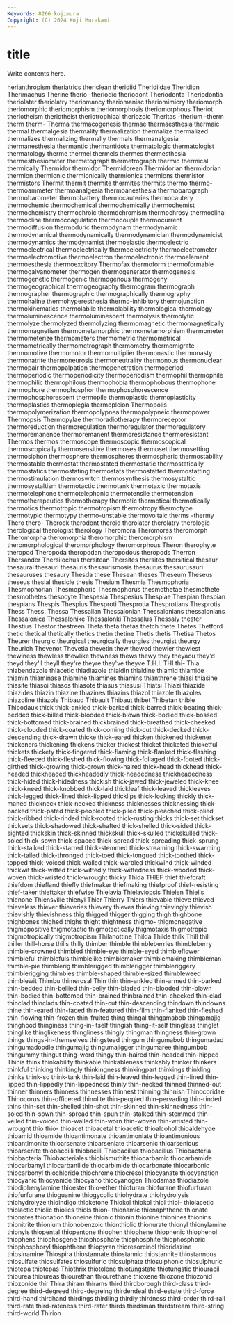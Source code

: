 ```yaml
---
Keywords: 8266 kojimura
Copyright: (C) 2024 Koji Murakami
---
```


# title

Write contents here.



herianthropism theriatrics
thericlean theridiid Theridiidae Theridion Therimachus Therine therio- theriodic theriodont Theriodonta
Theriodontia theriolater theriolatry theriomancy theriomaniac theriomimicry theriomorph theriomorphic theriomorphism theriomorphosis
theriomorphous Theriot theriotheism theriotheist theriotrophical theriozoic Theritas -therium -therm therm
therm- Therma thermacogenesis thermae thermaesthesia thermaic thermal thermalgesia thermality thermalization
thermalize thermalized thermalizes thermalizing thermally thermals thermanalgesia thermanesthesia thermantic thermantidote
thermatologic thermatologist thermatology therme thermel thermels thermes thermesthesia thermesthesiometer thermetograph
thermetrograph thermic thermical thermically Thermidor thermidor Thermidorean Thermidorian thermidorian thermion
thermionic thermionically thermionics thermions thermistor thermistors Thermit thermit thermite thermites
thermits thermo thermo- thermoammeter thermoanalgesia thermoanesthesia thermobarograph thermobarometer thermobattery thermocauteries
thermocautery thermochemic thermochemical thermochemically thermochemist thermochemistry thermochroic thermochromism thermochrosy thermoclinal
thermocline thermocoagulation thermocouple thermocurrent thermodiffusion thermoduric thermodynam thermodynamic thermodynamical thermodynamically
thermodynamician thermodynamicist thermodynamics thermodynamist thermoelastic thermoelectric thermoelectrical thermoelectrically thermoelectricity thermoelectrometer
thermoelectromotive thermoelectron thermoelectronic thermoelement thermoesthesia thermoexcitory Thermofax thermoform thermoformable thermogalvanometer
thermogen thermogenerator thermogenesis thermogenetic thermogenic thermogenous thermogeny thermogeographical thermogeography thermogram
thermograph thermographer thermographic thermographically thermography thermohaline thermohyperesthesia thermo-inhibitory thermojunction thermokinematics
thermolabile thermolability thermological thermology thermoluminescence thermoluminescent thermolysis thermolytic thermolyze thermolyzed
thermolyzing thermomagnetic thermomagnetically thermomagnetism thermometamorphic thermometamorphism thermometer thermometerize thermometers thermometric
thermometrical thermometrically thermometrograph thermometry thermomigrate thermomotive thermomotor thermomultiplier thermonastic thermonasty
thermonatrite thermoneurosis thermoneutrality thermonous thermonuclear thermopair thermopalpation thermopenetration thermoperiod thermoperiodic
thermoperiodicity thermoperiodism thermophil thermophile thermophilic thermophilous thermophobia thermophobous thermophone thermophore
thermophosphor thermophosphorescence thermophosphorescent thermopile thermoplastic thermoplasticity thermoplastics thermoplegia thermopleion Thermopolis
thermopolymerization thermopolypnea thermopolypneic thermopower Thermopsis Thermopylae thermoradiotherapy thermoreceptor thermoreduction thermoregulation
thermoregulator thermoregulatory thermoremanence thermoremanent thermoresistance thermoresistant Thermos thermos thermoscope thermoscopic
thermoscopical thermoscopically thermosensitive thermoses thermoset thermosetting thermosiphon thermosphere thermospheres thermospheric
thermostability thermostable thermostat thermostated thermostatic thermostatically thermostatics thermostating thermostats thermostatted
thermostatting thermostimulation thermoswitch thermosynthesis thermosystaltic thermosystaltism thermotactic thermotank thermotaxic thermotaxis
thermotelephone thermotelephonic thermotensile thermotension thermotherapeutics thermotherapy thermotic thermotical thermotically thermotics
thermotropic thermotropism thermotropy thermotype thermotypic thermotypy thermo-unstable thermovoltaic therms -thermy
Thero thero- Therock therodont theroid therolater therolatry therologic therological therologist
therology Theromora Theromores theromorph Theromorpha theromorphia theromorphic theromorphism theromorphological theromorphology
theromorphous Theron therophyte theropod Theropoda theropodan theropodous theropods Therron Thersander
Thersilochus thersitean Thersites thersites thersitical thesaur thesaural thesauri thesauris thesaurismosis
thesaurus thesaurusauri thesauruses thesaury Thesda these Thesean theses Theseum Theseus
theseus thesial thesicle thesis Thesium Thesmia Thesmophoria Thesmophorian Thesmophoric Thesmophorus
thesmothetae thesmothete thesmothetes thesocyte Thespesia Thespesius Thespiae Thespian thespian thespians
Thespis Thespius Thesproti Thesprotia Thesprotians Thesprotis Thess Thess. Thessa Thessalian
Thessalonian Thessalonians thessalonians Thessalonica Thessalonike Thessalonki Thessalus Thessaly thester Thestius
Thestor thestreen Theta theta thetas thetch thete Thetes Thetford thetic
thetical thetically thetics thetin thetine Thetis thetis Thetisa Thetos Theurer
theurgic theurgical theurgically theurgies theurgist theurgy Theurich Thevenot Thevetia thevetin
thew thewed thewier thewiest thewiness thewless thewlike thewness thews thewy
they theyaou they'd theyd they'll theyll they're theyre they've theyve
T.H.I. THI thi- Thia thiabendazole thiacetic thiadiazole thialdin thialdine thiamid
thiamide thiamin thiaminase thiamine thiamines thiamins thianthrene thiasi thiasine thiasite
thiasoi thiasos thiasote thiasus thiasusi Thiatsi Thiazi thiazide thiazides thiazin
thiazine thiazines thiazins thiazol thiazole thiazoles thiazoline thiazols Thibaud Thibault
Thibaut thibet Thibetan thible Thibodaux thick thick-ankled thick-barked thick-barred thick-beating
thick-bedded thick-billed thick-blooded thick-blown thick-bodied thick-bossed thick-bottomed thick-brained thickbrained thick-breathed
thick-cheeked thick-clouded thick-coated thick-coming thick-cut thick-decked thick-descending thick-drawn thicke thick-eared
thicken thickened thickener thickeners thickening thickens thicker thickest thicket thicketed
thicketful thickets thickety thick-fingered thick-flaming thick-flanked thick-flashing thick-fleeced thick-fleshed thick-flowing
thick-foliaged thick-footed thick-girthed thick-growing thick-grown thick-haired thick-head thickhead thick-headed thickheaded
thickheadedly thick-headedness thickheadedness thick-hided thick-hidedness thickish thick-jawed thick-jeweled thick-knee thick-kneed
thick-knobbed thick-laid thickleaf thick-leaved thickleaves thick-legged thick-lined thick-lipped thicklips thick-looking
thickly thick-maned thickneck thick-necked thickness thicknesses thicknessing thick-packed thick-pated thick-peopled
thick-piled thick-pleached thick-plied thick-ribbed thick-rinded thick-rooted thick-rusting thicks thick-set thickset
thicksets thick-shadowed thick-shafted thick-shelled thick-sided thick-sighted thickskin thick-skinned thickskull thick-skulled
thickskulled thick-soled thick-sown thick-spaced thick-spread thick-spreading thick-sprung thick-stalked thick-starred thick-stemmed
thick-streaming thick-swarming thick-tailed thick-thronged thick-toed thick-tongued thick-toothed thick-topped thick-voiced thick-walled
thick-warbled thickwind thick-winded thickwit thick-witted thick-wittedly thick-wittedness thick-wooded thick-woven thick-wristed
thick-wrought thicky Thida THIEF thief thiefcraft thiefdom thiefland thiefly thiefmaker
thiefmaking thiefproof thief-resisting thief-taker thieftaker thiefwise Thielavia Thielaviopsis Thielen Thiells
thienone Thiensville thienyl Thier Thierry Thiers thievable thieve thieved thieveless
thiever thieveries thievery thieves thieving thievingly thievish thievishly thievishness thig
thigged thigger thigging thigh thighbone thighbones thighed thighs thight thightness
thigmo- thigmonegative thigmopositive thigmotactic thigmotactically thigmotaxis thigmotropic thigmotropically thigmotropism Thilanottine
Thilda Thilde thilk Thill thill thiller thill-horse thills thilly thimber
thimble thimbleberries thimbleberry thimble-crowned thimbled thimble-eye thimble-eyed thimbleflower thimbleful thimblefuls
thimblelike thimblemaker thimblemaking thimbleman thimble-pie thimblerig thimblerigged thimblerigger thimbleriggery thimblerigging
thimbles thimble-shaped thimble-sized thimbleweed thimblewit Thimbu thimerosal Thin thin thin-ankled
thin-armed thin-barked thin-bedded thin-bellied thin-belly thin-bladed thin-blooded thin-blown thin-bodied thin-bottomed
thin-brained thinbrained thin-cheeked thin-clad thinclad thinclads thin-coated thin-cut thin-descending thindown
thindowns thine thin-eared thin-faced thin-featured thin-film thin-flanked thin-fleshed thin-flowing thin-frozen
thin-fruited thing thingal thingamabob thingamajig thinghood thinginess thing-in-itself thingish thing-it-self
thingless thinglet thinglike thinglikeness thingliness thingly thingman thingness thin-grown things
things-in-themselves thingstead thingum thingumabob thingumadad thingumadoodle thingumajig thingumajigger thingumaree thingumbob
thingummy thingut thing-word thingy thin-haired thin-headed thin-hipped Thinia think thinkability
thinkable thinkableness thinkably thinker thinkers thinkful thinking thinkingly thinkingness thinkingpart
thinkings thinkling thinks think-so think-tank thin-laid thin-leaved thin-legged thin-lined thin-lipped
thin-lippedly thin-lippedness thinly thin-necked thinned thinned-out thinner thinners thinness thinnesses
thinnest thinning thinnish Thinocoridae Thinocorus thin-officered thinolite thin-peopled thin-pervading thin-rinded
thins thin-set thin-shelled thin-shot thin-skinned thin-skinnedness thin-soled thin-sown thin-spread thin-spun
thin-stalked thin-stemmed thin-veiled thin-voiced thin-walled thin-worn thin-woven thin-wristed thin-wrought thio
thio- thioacet thioacetal thioacetic thioalcohol thioaldehyde thioamid thioamide thioantimonate thioantimoniate
thioantimonious thioantimonite thioarsenate thioarseniate thioarsenic thioarsenious thioarsenite thiobaccilli thiobacilli Thiobacillus
thiobacillus Thiobacteria thiobacteria Thiobacteriales thiobismuthite thiocarbamic thiocarbamide thiocarbamyl thiocarbanilide thiocarbimide
thiocarbonate thiocarbonic thiocarbonyl thiochloride thiochrome thiocresol thiocyanate thiocyanation thiocyanic thiocyanide
thiocyano thiocyanogen Thiodamas thiodiazole thiodiphenylamine thioester thio-ether thiofuran thiofurane thiofurfuran
thiofurfurane thioguanine thiogycolic thiohydrate thiohydrolysis thiohydrolyze thioindigo thioketone Thiokol thiokol
thiol thiol- thiolacetic thiolactic thiolic thiolics thiols thion- thionamic thionaphthene
thionate thionates thionation thioneine thionic thionin thionine thionines thionins thionitrite
thionium thionobenzoic thionthiolic thionurate thionyl thionylamine thionyls thiopental thiopentone thiophen
thiophene thiophenic thiophenol thiophens thiophosgene thiophosphate thiophosphite thiophosphoric thiophosphoryl thiophthene
thiopyran thioresorcinol thioridazine thiosinamine Thiospira thiostannate thiostannic thiostannite thiostannous thiosulfate
thiosulfates thiosulfuric thiosulphate thiosulphonic thiosulphuric thiotepa thiotepas Thiothrix thiotolene thiotungstate
thiotungstic thiouracil thiourea thioureas thiourethan thiourethane thioxene thiozone thiozonid thiozonide
thir Thira thiram thirams third thirdborough third-class third-degree third-degreed third-degreing
thirdendeal third-estate third-force third-hand thirdhand thirdings thirdling thirdly thirdness third-order
third-rail third-rate third-rateness third-rater thirds thirdsman thirdstream third-string third-world Thirion
